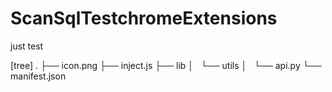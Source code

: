 # ScanSqlTestchromeExtensions
just test

[tree]
.
├── icon.png
├── inject.js
├── lib
│   └── utils
│       └── api.py
└── manifest.json


